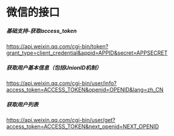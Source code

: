 # 微信的接口

##### 基础支持-获取access_token
https://api.weixin.qq.com/cgi-bin/token?grant_type=client_credential&appid=APPID&secret=APPSECRET

##### 获取用户基本信息（包括UnionID机制）
https://api.weixin.qq.com/cgi-bin/user/info?access_token=ACCESS_TOKEN&openid=OPENID&lang=zh_CN

##### 获取用户列表
https://api.weixin.qq.com/cgi-bin/user/get?access_token=ACCESS_TOKEN&next_openid=NEXT_OPENID







